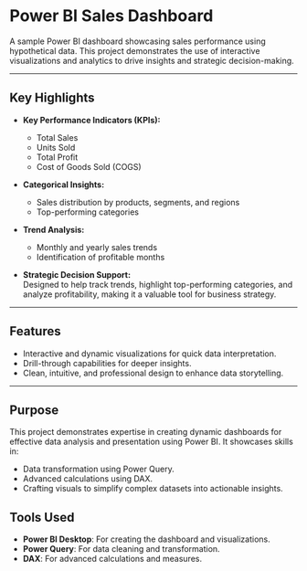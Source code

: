 # Power BI Sales Dashboard  

A sample Power BI dashboard showcasing sales performance using hypothetical data. This project demonstrates the use of interactive visualizations and analytics to drive insights and strategic decision-making.  

---

## **Key Highlights**  

- **Key Performance Indicators (KPIs):**  
  - Total Sales  
  - Units Sold  
  - Total Profit  
  - Cost of Goods Sold (COGS)  

- **Categorical Insights:**  
  - Sales distribution by products, segments, and regions  
  - Top-performing categories  

- **Trend Analysis:**  
  - Monthly and yearly sales trends  
  - Identification of profitable months  

- **Strategic Decision Support:**  
  Designed to help track trends, highlight top-performing categories, and analyze profitability, making it a valuable tool for business strategy.  

---

## **Features**  

- Interactive and dynamic visualizations for quick data interpretation.  
- Drill-through capabilities for deeper insights.  
- Clean, intuitive, and professional design to enhance data storytelling.  

---

## **Purpose**  

This project demonstrates expertise in creating dynamic dashboards for effective data analysis and presentation using Power BI. It showcases skills in:  
- Data transformation using Power Query.  
- Advanced calculations using DAX.  
- Crafting visuals to simplify complex datasets into actionable insights.  

## **Tools Used**  

- **Power BI Desktop**: For creating the dashboard and visualizations.  
- **Power Query**: For data cleaning and transformation.  
- **DAX**: For advanced calculations and measures.  
